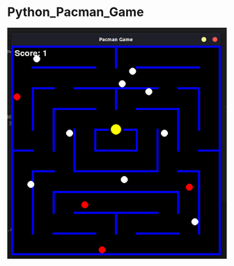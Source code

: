 # Python_Pacman_Game
![26405462060_6ca2e18041_o__1_banner-700x0-c-default](https://github.com/ferdal137/Python-Pacman-Game/blob/main/img/Game_Image.png?raw=true)
